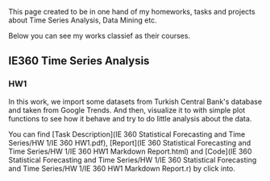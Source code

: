 This page created to be in one hand of my homeworks, tasks and projects about Time Series Analysis, Data Mining etc.

Below you can see my works classief as their courses.

## IE360 Time Series Analysis

### HW1

In this work, we  import some datasets from Turkish Central Bank's database and taken from Google Trends. 
And then, visualize it to with simple plot functions to see how it behave and try to do little analysis about the data.

You can find [Task Description](IE 360 Statistical Forecasting and Time Series/HW 1/IE 360 HW1.pdf), [Report](IE 360 Statistical Forecasting and Time Series/HW 1/IE 360 HW1 Markdown Report.html) and [Code](IE 360 Statistical Forecasting and Time Series/HW 1/IE 360 Statistical Forecasting and Time Series/HW 1/IE 360 HW1 Markdown Report.r) by click into.
